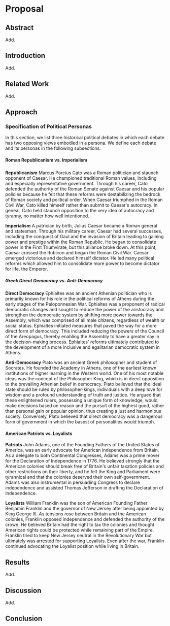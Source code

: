 # Proposal

## Abstract

Add.

## Introduction

Add.

## Related Work

Add.

## Approach

### Specification of Political Personas

In this section, we list three historical political debates in which each debate has two opposing views embodied in a persona. We define each debate and its personas in the following subsections.

#### Roman Republicanism vs. Imperialism

##### 



**Republicanism** Marcus Porcius Cato was a Roman politician and staunch opponent of Caesar.  He championed traditional Roman values, including and especially representative government.  Through his career, Cato defended the authority of the Roman Senate against Caesar and his popular policies because he felt that these reforms were destabilizing the bedrock of Roman society and political order.  When Caesar triumphed in the Roman Civil War, Cato killed himself rather than submit to Caesar's autocracy.  In geneal, Cato held staunch opposition to the very idea of autocracy and tyranny, no matter how well intentioned.

**Imperialism** A patrician by birth, Julius Caesar became a Roman general and statesman.  Through his military career, Caesar had several successes, including the conquest of Gaul and the invasion of Britain leading to gaining power and prestige within the Roman Republic.  He began to consolidate power in the First Triumvirate, but this alliance broke down.  At this point, Caesar crossed the Rubicon and began the Roman Civil War.  Caesar emerged victorious and declared himself dictator.  He led many political reforms which allowed him to consolidate more power to become dictator for life, the Emperor.

##### Greek Direct Democracy vs. Anti-Democracy

**Direct Democracy** Ephialtes was an ancient Athenian politician who is primarily known for his role in the political reforms of Athens during the early stages of the Peloponnesian War.  Ephialtes was a proponent of radical democratic changes and sought to reduce the power of the aristocracy and strengthen the democratic system by shifting more power towards the Assembly, which was comprised of all male citizens, regardless of wealth or social status. Ephialtes initiated measures that paved the way for a more direct form of democracy. This included reducing the powers of the Council of the Areopagus, thereby enabling the Assembly to have a greater say in the decision-making process. Ephialtes' reforms ultimately contributed to the development of a more inclusive and egalitarian democratic system in Athens.

**Anti-Democracy** Plato was an ancient Greek philosopher and student of Socrates. He founded the Academy in Athens, one of the earliest known institutions of higher learning in the Western world. One of his most notable ideas was the concept of the Philosopher King, which is in direct opposition to the prevailing Athenian belief in democracy.  Plato believed that the ideal state should be ruled by philosopher-kings, individuals with a deep love for wisdom and a profound understanding of truth and justice. He argued that these enlightened rulers, possessing a unique form of knowledge, would make decisions based on reason and the pursuit of the highest good, rather than personal gain or popular opinion, thus creating a just and harmonious society.  Conversely, Plato believed that direct democracy was a dangerous form of government in which the basest of personalities would triumph.

#### American Patriots vs. Loyalists

**Patriots** John Adams, one of the Founding Fathers of the United States of America, was an early advocate for American independence from Britain.  As a delegate to both Continental Congresses, Adams was a prime mover for the Declaration of Independence in 1776. He believed strongly that the American colonies should break free of Britain's unfair taxation policies and other restrictions on their liberty, and he felt the King and Parliament were tyrannical and that the colonies deserved their own self-government.  Adams was also instrumental in persuading Congress to declare independence and assisted Thomas Jefferson in drafting the Declaration of Independence.

**Loyalists** William Franklin was the son of American Founding Father Benjamin Franklin and the governor of New Jersey after being appointed by King George III.  As tensions rose between Britain and the American colonies, Franklin opposed independence and defended the authority of the crown.  He believed Britain had the right to tax the colonies and thought American rights could be protected while remaining part of the Empire. Franklin tried to keep New Jersey neutral in the Revolutionary War but ultimately was arrested for supporting Loyalists.  Even after the war, Franklin continued advocating the Loyalist position while living in Britain.

## Results

Add.

## Discussion

Add.

## Conclusion
